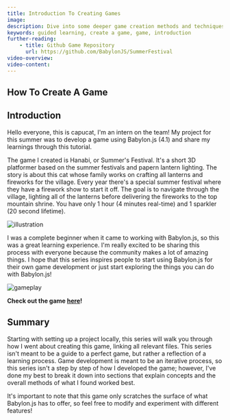 ```yaml
---
title: Introduction To Creating Games
image: 
description: Dive into some deeper game creation methods and techniques.
keywords: guided learning, create a game, game, introduction
further-reading:
    - title: Github Game Repository
      url: https://github.com/BabylonJS/SummerFestival
video-overview:
video-content:
---
```


## How To Create A Game

## Introduction

Hello everyone, this is capucat, I'm an intern on the team! My project for this summer was to develop a game using Babylon.js (4.1) and share my learnings through this tutorial.

The game I created is Hanabi, or Summer's Festival. It's a short 3D platformer based on the summer festivals and papern lantern lighting. The story is about this cat whose family works on crafting all lanterns and fireworks for the village. Every year there's a special summer festival where they have a firework show to start it off. The goal is to navigate through the village, lighting all of the lanterns before delivering the fireworks to the top mountain shrine. You have only 1 hour (4 minutes real-time) and 1 sparkler (20 second lifetime).

![illustration](/img/how_to/create-a-game/features/startscreen.png)

I was a complete beginner when it came to working with Babylon.js, so this was a great learning experience. I'm really excited to be sharing this process with everyone because the community makes a lot of amazing things. I hope that this series inspires people to start using Babylon.js for their own game development or just start exploring the things you can do with Babylon.js!

![gameplay](/img/how_to/create-a-game/gameplay.gif)

**Check out the game [here](https://capucat.github.io/summers-festival/)!**

## Summary
Starting with setting up a project locally, this series will walk you through how I went about creating this game, linking all relevant files. This series isn't meant to be a guide to a perfect game, but rather a reflection of a learning process. Game development is meant to be an iterative process, so this series isn't a step by step of how I developed the game; however, I've done my best to break it down into sections that explain concepts and the overall methods of what I found worked best.

It's important to note that this game only scratches the surface of what Babylon.js has to offer, so feel free to modify and experiment with different features!
